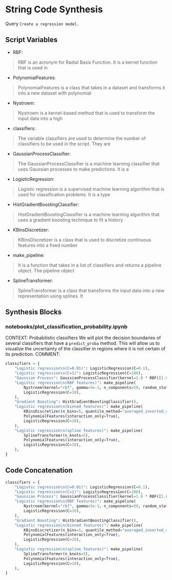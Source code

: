 # String Code Synthesis
Query `Create a regression model.`
## Script Variables
- RBF:<br>
>RBF is an acronym for Radial Basis Function. It is a kernel function that is used in
- PolynomialFeatures:<br>
>PolynomialFeatures is a class that takes in a dataset and transforms it into a new dataset with polynomial
- Nystroem:<br>
>Nystroem is a kernel-based method that is used to transform the input data into a high
- classifiers:<br>
>The variable classifiers are used to determine the number of classifiers to be used in the script. They are
- GaussianProcessClassifier:<br>
>The GaussianProcessClassifier is a machine learning classifier that uses Gaussian processes to make predictions. It is a
- LogisticRegression:<br>
>Logistic regression is a supervised machine learning algorithm that is used for classification problems. It is a type
- HistGradientBoostingClassifier:<br>
>HistGradientBoostingClassifier is a machine learning algorithm that uses a gradient boosting technique to fit a history
- KBinsDiscretizer:<br>
>KBinsDiscretizer is a class that is used to discretize continuous features into a fixed number
- make_pipeline:<br>
>It is a function that takes in a list of classifiers and returns a pipeline object. The pipeline object
- SplineTransformer:<br>
>SplineTransformer is a class that transforms the input data into a new representation using splines. It
## Synthesis Blocks
### notebooks/plot_classification_probability.ipynb
CONTEXT:  Probabilistic classifiers  We will plot the decision boundaries of several classifiers that have a `predict_proba` method. This will allow
us to visualize the uncertainty of the classifier in regions where it is not certain of its prediction.   COMMENT:
```python
classifiers = {
    "Logistic regression\n(C=0.01)": LogisticRegression(C=0.1),
    "Logistic regression\n(C=1)": LogisticRegression(C=100),
    "Gaussian Process": GaussianProcessClassifier(kernel=1.0 * RBF([1.0, 1.0])),
    "Logistic regression\n(RBF features)": make_pipeline(
        Nystroem(kernel="rbf", gamma=5e-1, n_components=50, random_state=1),
        LogisticRegression(C=10),
    ),
    "Gradient Boosting": HistGradientBoostingClassifier(),
    "Logistic regression\n(binned features)": make_pipeline(
        KBinsDiscretizer(n_bins=5, quantile_method="averaged_inverted_cdf"),
        PolynomialFeatures(interaction_only=True),
        LogisticRegression(C=10),
    ),
    "Logistic regression\n(spline features)": make_pipeline(
        SplineTransformer(n_knots=5),
        PolynomialFeatures(interaction_only=True),
        LogisticRegression(C=10),
    ),
}
```

## Code Concatenation
```python
classifiers = {
    "Logistic regression\n(C=0.01)": LogisticRegression(C=0.1),
    "Logistic regression\n(C=1)": LogisticRegression(C=100),
    "Gaussian Process": GaussianProcessClassifier(kernel=1.0 * RBF([1.0, 1.0])),
    "Logistic regression\n(RBF features)": make_pipeline(
        Nystroem(kernel="rbf", gamma=5e-1, n_components=50, random_state=1),
        LogisticRegression(C=10),
    ),
    "Gradient Boosting": HistGradientBoostingClassifier(),
    "Logistic regression\n(binned features)": make_pipeline(
        KBinsDiscretizer(n_bins=5, quantile_method="averaged_inverted_cdf"),
        PolynomialFeatures(interaction_only=True),
        LogisticRegression(C=10),
    ),
    "Logistic regression\n(spline features)": make_pipeline(
        SplineTransformer(n_knots=5),
        PolynomialFeatures(interaction_only=True),
        LogisticRegression(C=10),
    ),
}
```
